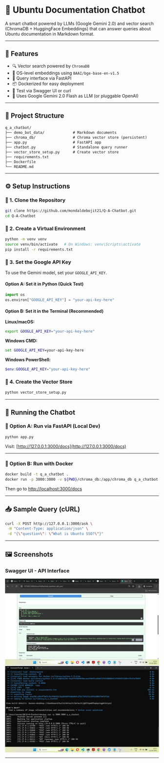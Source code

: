 # 🤖 Ubuntu Documentation Chatbot

A smart chatbot powered by LLMs (Google Gemini 2.0) and vector search (ChromaDB + HuggingFace Embeddings) that can answer queries about Ubuntu documentation in Markdown format.

---

## 📌 Features

- 🔍 Vector search powered by `ChromaDB`
- 🧠 OS-level embeddings using `BAAI/bge-base-en-v1.5`
- 💬 Query interface via FastAPI
- 📦 Dockerized for easy deployment
- 🧪 Test via Swagger UI or curl
- 🚀 Uses Google Gemini 2.0 Flash as LLM (or pluggable OpenAI)

---

## 🧱 Project Structure

```
q_a_chatbot/
├── demo_bot_data/             # Markdown documents
├── chroma_db/                 # Chroma vector store (persistent)
├── app.py                     # FastAPI app
├── chatbot.py                 # Standalone query runner
├── vector_store_setup.py      # Create vector store
├── requirements.txt
├── Dockerfile
└── README.md
```

---

## ⚙️ Setup Instructions

### 🔹 1. Clone the Repository

```bash
git clone https://github.com/mondaldebojit21/Q-A-Chatbot.git
cd Q-A-Chatbot
```

### 🔹 2. Create a Virtual Environment

```bash
python -m venv venv
source venv/bin/activate   # On Windows: venv\Scripts\activate
pip install -r requirements.txt
```
### 🔹 3. Set the Google API Key

To use the Gemini model, set your `GOOGLE_API_KEY`.

#### Option A: Set it in Python (Quick Test)
```python
import os
os.environ["GOOGLE_API_KEY"] = "your-api-key-here"
```

#### Option B: Set it in the Terminal (Recommended)

**Linux/macOS:**
```bash
export GOOGLE_API_KEY="your-api-key-here"
```

**Windows CMD:**
```cmd
set GOOGLE_API_KEY=your-api-key-here
```

**Windows PowerShell:**
```powershell
$env:GOOGLE_API_KEY="your-api-key-here"
```

### 🔹 4. Create the Vector Store

```bash
python vector_store_setup.py
```

---

## 💬 Running the Chatbot

### 🔸 Option A: Run via FastAPI (Local Dev)

```bash
python app.py
```

Visit: [http://127.0.0.1:3000/docs](http://127.0.0.1:3000/docs)

---

### 🔸 Option B: Run with Docker

```bash
docker build -t q_a_chatbot .
docker run -p 3000:3000 -v ${PWD}/chroma_db:/app/chroma_db q_a_chatbot
```

Then go to [http://localhost:3000/docs](http://localhost:3000/docs)

---

## 📥 Sample Query (cURL)

```bash
curl -X POST http://127.0.0.1:3000/ask \
 -H "Content-Type: application/json" \
 -d "{\"question\": \"What is Ubuntu SSO?\"}"
```

---

## 🖼️ Screenshots

### Swagger UI - API Interface

![Swagger UI Screenshot](Swagger_UI.jpg)
![Docker Run Screenshot](Docker_Run.jpg)

---
